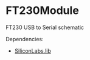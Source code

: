 # FT230Module
FT230 USB to Serial schematic

Dependencies:
* [SiliconLabs.lib](https://github.com/ottojo/KicadLibs/blob/master/SiliconLabs.lib)
